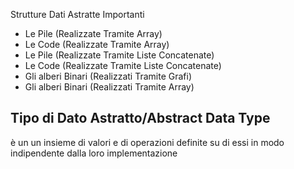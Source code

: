 
Strutture Dati Astratte Importanti 
- Le Pile (Realizzate Tramite Array) 
- Le Code (Realizzate Tramite Array) 
- Le Pile (Realizzate Tramite Liste Concatenate) 
- Le Code (Realizzate Tramite Liste Concatenate) 
- Gli alberi Binari (Realizzati Tramite Grafi) 
- Gli alberi Binari (Realizzati Tramite Array)


## Tipo di Dato Astratto/Abstract Data Type
è un un insieme di valori e di operazioni definite su di essi in modo indipendente dalla loro implementazione


